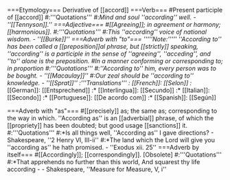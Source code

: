 ===Etymology===
Derivative of [[accord]]
===Verb===
#Present participle of [[accord]]
#:'''Quotations'''
#:*Mind and soul ''according'' well. - ''[[Tennyson]].''
===Adjective===
#[[Agreeing]]; in agreement or harmony; [[harmonious]].
#:'''Quotations'''
#:*This ''according'' voice of national wisdom. - ''[[Burke]]''
===Adverb with "to"===
'''''Note:''''' ''According to'' has been called a [[preposition]]al phrase, but [[strictly]] speaking, ''according'' is a participle in the sense of ''agreeing'', ''acceding'', and ''to'' alone is the preposition.
#In a manner conforming or corresponding to; in proportion 
#:'''Quotations'''
#:*''According to'' him, every person was to be bought. - ''[[Macaulay]]''
#:*Our zeal should be ''according to'' knowledge. - ''[[Sprat]]''
:'''Translations'''
:* [[French]]: [[Selon]]
:* [[German]]: [[Entsprechend]]
:* [[Interlingua]]: [[Secundo]]
:* [[Italian]]: [[Secondo]]
:* [[Portuguese]]: [[De acordo com]]
:* [[Spanish]]: [[Según]]

===Adverb with "as"===
#[[precisely]] as; the same as; corresponding to the way in which. ''According as'' is an [[adverbial]] phrase, of which the [[propriety]] has been doubted; but good usage [[sanctions]] it.  
#:'''Quotations'''
#:*Is all things well, ''According as'' I gave directions? - Shakespeare, ''2 Henry VI, III-ii''
#:*The land which the Lord will give you ''according as'' he hath promised. - ''Exodus xii. 25''
===Adverb by itself===
#[[Accordingly]]; [[correspondingly]]. [Obsolete]
#:'''Quotations'''
#:*That apprehends no further than this world, And squarest thy life according - - Shakespeare, ''Measure for Measure, V, i''